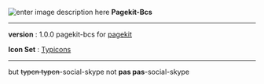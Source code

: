![enter image description here](http://res.cloudinary.com/devpenguen/image/upload/v1519030376/pagekit-bcs_i2n7pu.png)
**Pagekit-Bcs**


----------
**version** : 1.0.0
pagekit-bcs for [pagekit](https://pagekit.com) 

**Icon Set** : [Typicons](http://s-ings.com/typicons/)

---
but ~~typcn typcn~~-social-skype not **pas pas**-social-skype

